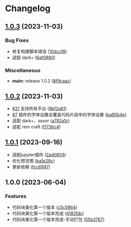 # Changelog

## [1.0.3](https://github.com/terwer/siyuan-plugin-code-block/compare/v1.0.2...v1.0.3) (2023-11-03)
### Bug Fixes
* 修复构建脚本错误 ([10dccf8](https://github.com/terwer/siyuan-plugin-code-block/commit/10dccf8c7ff3ba2d020693978899e8954d127bf6))
* 适配 dark+ ([6af0880](https://github.com/terwer/siyuan-plugin-code-block/commit/6af0880b9d8e90b1b11187828882206255a2c465))
### Miscellaneous
* **main:** release 1.0.2 ([8f9caac](https://github.com/terwer/siyuan-plugin-code-block/commit/8f9caac218e5edfc539cec4fb44cef2dafdbe511))
## [1.0.2](https://github.com/terwer/siyuan-plugin-code-block/compare/v1.0.1...v1.0.2) (2023-11-03)
* [#21](https://github.com/terwer/siyuan-plugin-code-block/issues/21) 支持所有平台 ([9bf2a61](https://github.com/terwer/siyuan-plugin-code-block/commit/9bf2a614bd988f0da351fe01c9c3a3f6388fbb15))
* [#7](https://github.com/terwer/siyuan-plugin-code-block/issues/7) 插件的字体设置会覆盖代码片段中的字体设置 ([ba90b4e](https://github.com/terwer/siyuan-plugin-code-block/commit/ba90b4e5705d413c65fc854f634e79b8eee655cc))
* 适配 dark+、savor ([a782a1c](https://github.com/terwer/siyuan-plugin-code-block/commit/a782a1c07303e61335dfa9c4e4786e30cf78704e))
* 适配 rem craft ([f173bc4](https://github.com/terwer/siyuan-plugin-code-block/commit/f173bc40f5abcb60c5f8f7abb0787780176449f1))
## [1.0.1](https://github.com/terwer/siyuan-plugin-code-block/compare/v1.0.0...v1.0.1) (2023-09-16)
* 适配jupyter插件 ([2ad0603](https://github.com/terwer/siyuan-plugin-code-block/commit/2ad06035d0c32d305be71c8e8679aef9de0ba584))
* 优化预览图 ([ba1e28c](https://github.com/terwer/siyuan-plugin-code-block/commit/ba1e28c176015edd39fdf0b16ccd57392fd76208))
* 更新依赖 ([fcc6997](https://github.com/terwer/siyuan-plugin-code-block/commit/fcc6997e8ab0fb6ca5ebba807deb3f7d7049cf8e))
## 1.0.0 (2023-06-04)
### Features
* 代码块美化第一个版本 ([c5c5864](https://github.com/terwer/siyuan-plugin-code-block/commit/c5c58647d923a3a9f6122741284de1aa412415d1))
* 代码块美化第一个版本完成 ([4182fdc](https://github.com/terwer/siyuan-plugin-code-block/commit/4182fdc14825b73d1944bc6039490c91fd5be4b8))
* 代码块美化第一个版本完成-手动打包 ([55b3767](https://github.com/terwer/siyuan-plugin-code-block/commit/55b3767f7fb2390781353fb02fa7839da15fa35e))